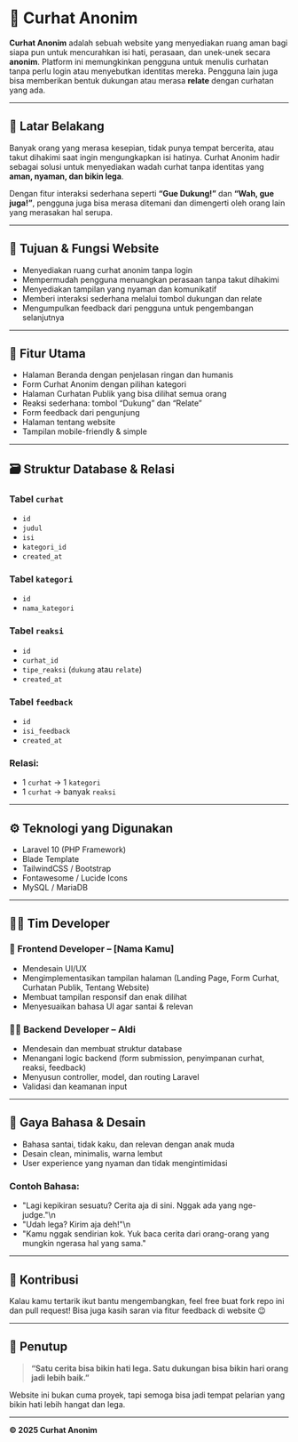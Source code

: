 # 💬 Curhat Anonim

**Curhat Anonim** adalah sebuah website yang menyediakan ruang aman bagi siapa pun untuk mencurahkan isi hati, perasaan, dan unek-unek secara **anonim**. Platform ini memungkinkan pengguna untuk menulis curhatan tanpa perlu login atau menyebutkan identitas mereka. Pengguna lain juga bisa memberikan bentuk dukungan atau merasa **relate** dengan curhatan yang ada.

---

## 📌 Latar Belakang

Banyak orang yang merasa kesepian, tidak punya tempat bercerita, atau takut dihakimi saat ingin mengungkapkan isi hatinya. Curhat Anonim hadir sebagai solusi untuk menyediakan wadah curhat tanpa identitas yang **aman, nyaman, dan bikin lega**.

Dengan fitur interaksi sederhana seperti **“Gue Dukung!”** dan **“Wah, gue juga!”**, pengguna juga bisa merasa ditemani dan dimengerti oleh orang lain yang merasakan hal serupa.

---

## 🎯 Tujuan & Fungsi Website

- Menyediakan ruang curhat anonim tanpa login
- Mempermudah pengguna menuangkan perasaan tanpa takut dihakimi
- Menyediakan tampilan yang nyaman dan komunikatif
- Memberi interaksi sederhana melalui tombol dukungan dan relate
- Mengumpulkan feedback dari pengguna untuk pengembangan selanjutnya

---

## 🧩 Fitur Utama

- Halaman Beranda dengan penjelasan ringan dan humanis
- Form Curhat Anonim dengan pilihan kategori
- Halaman Curhatan Publik yang bisa dilihat semua orang
- Reaksi sederhana: tombol “Dukung” dan “Relate”
- Form feedback dari pengunjung
- Halaman tentang website
- Tampilan mobile-friendly & simple

---

## 🗃️ Struktur Database & Relasi

### Tabel `curhat`
- `id`
- `judul`
- `isi`
- `kategori_id`
- `created_at`

### Tabel `kategori`
- `id`
- `nama_kategori`

### Tabel `reaksi`
- `id`
- `curhat_id`
- `tipe_reaksi` (`dukung` atau `relate`)
- `created_at`

### Tabel `feedback`
- `id`
- `isi_feedback`
- `created_at`

### Relasi:
- 1 `curhat` → 1 `kategori`
- 1 `curhat` → banyak `reaksi`

---

## ⚙️ Teknologi yang Digunakan

- Laravel 10 (PHP Framework)
- Blade Template
- TailwindCSS / Bootstrap
- Fontawesome / Lucide Icons
- MySQL / MariaDB

---

## 👨‍💻 Tim Developer

### 👤 Frontend Developer – **[Nama Kamu]**
- Mendesain UI/UX
- Mengimplementasikan tampilan halaman (Landing Page, Form Curhat, Curhatan Publik, Tentang Website)
- Membuat tampilan responsif dan enak dilihat
- Menyesuaikan bahasa UI agar santai & relevan

### 👨‍💻 Backend Developer – **Aldi**
- Mendesain dan membuat struktur database
- Menangani logic backend (form submission, penyimpanan curhat, reaksi, feedback)
- Menyusun controller, model, dan routing Laravel
- Validasi dan keamanan input

---

## 🎨 Gaya Bahasa & Desain

- Bahasa santai, tidak kaku, dan relevan dengan anak muda
- Desain clean, minimalis, warna lembut
- User experience yang nyaman dan tidak mengintimidasi

### Contoh Bahasa:
- \"Lagi kepikiran sesuatu? Cerita aja di sini. Nggak ada yang nge-judge.\"\n
- \"Udah lega? Kirim aja deh!\"\n
- \"Kamu nggak sendirian kok. Yuk baca cerita dari orang-orang yang mungkin ngerasa hal yang sama.\"

---

## 🤝 Kontribusi

Kalau kamu tertarik ikut bantu mengembangkan, feel free buat fork repo ini dan pull request! Bisa juga kasih saran via fitur feedback di website 😉

---

## 📢 Penutup

> **“Satu cerita bisa bikin hati lega. Satu dukungan bisa bikin hari orang jadi lebih baik.”**

Website ini bukan cuma proyek, tapi semoga bisa jadi tempat pelarian yang bikin hati lebih hangat dan lega.

---

**© 2025 Curhat Anonim**
